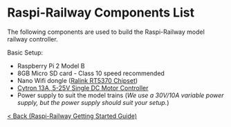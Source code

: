 Raspi-Railway Components List
=============================

The following components are used to build the Raspi-Railway model railway controller.

Basic Setup:
* Raspberry Pi 2 Model B
* 8GB Micro SD card - Class 10 speed recommended
* Nano Wifi dongle ([Ralink RT5370 Chipset](https://www.google.co.uk/#q=Ralink+RT5370+wifi+dongle))
* [Cytron 13A, 5-25V Single DC Motor Controller](datasheets/md10crev2.0usersmanual_2015-07.pdf)
* Power supply to suit the model trains
(_We use a 30V/10A variable power supply, but the power supply should suit your setup._)


[< Back (Raspi-Railway Getting Started Guide)](raspi-railway-getting-started-guide.md)
